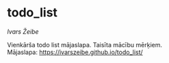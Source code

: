 # todo_list
*Ivars Žeibe*

Vienkārša todo list mājaslapa. Taisīta mācību mērķiem.  
Mājaslapa: https://ivarszeibe.github.io/todo_list/